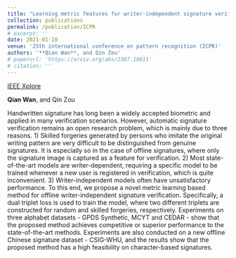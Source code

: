 ```yaml
---
title: "Learning metric features for writer-independent signature verification using dual triplet loss"
collection: publications
permalink: /publication/ICPR
# excerpt: ''
date: 2021-01-10
venue: '25th international conference on pattern recognition (ICPR)'
authors: '**Qian Wan**, and Qin Zou'
# paperurl: 'https://arxiv.org/abs/2307.10811'
# citation: ''
---
```


<a href='https://ieeexplore.ieee.org/abstract/document/9413091'>IEEE Xplore</a>

**Qian Wan**, and Qin Zou

Handwritten signature has long been a widely accepted biometric and applied in many verification scenarios. However, automatic signature verification remains an open research problem, which is mainly due to three reasons. 1) Skilled forgeries generated by persons who imitate the original writing pattern are very difficult to be distinguished from genuine signatures. It is especially so in the case of offline signatures, where only the signature image is captured as a feature for verification. 2) Most state-of-the-art models are writer-dependent, requiring a specific model to be trained whenever a new user is registered in verification, which is quite inconvenient. 3) Writer-independent models often have unsatisfactory performance. To this end, we propose a novel metric learning based method for offline writer-independent signature verification. Specifically, a dual triplet loss is used to train the model, where two different triplets are constructed for random and skilled forgeries, respectively. Experiments on three alphabet datasets - GPDS Synthetic, MCYT and CEDAR - show that the proposed method achieves competitive or superior performance to the state-of-the-art methods. Experiments are also conducted on a new offline Chinese signature dataset - CSIG-WHU, and the results show that the proposed method has a high feasibility on character-based signatures.